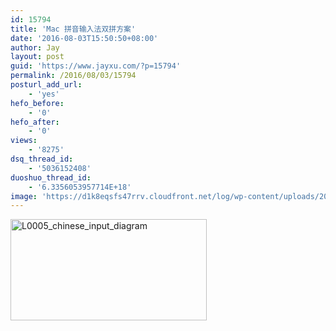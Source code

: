 ```yaml
---
id: 15794
title: 'Mac 拼音输入法双拼方案'
date: '2016-08-03T15:50:50+08:00'
author: Jay
layout: post
guid: 'https://www.jayxu.com/?p=15794'
permalink: /2016/08/03/15794
posturl_add_url:
    - 'yes'
hefo_before:
    - '0'
hefo_after:
    - '0'
views:
    - '8275'
dsq_thread_id:
    - '5036152408'
duoshuo_thread_id:
    - '6.3356053957714E+18'
image: 'https://d1k8eqsfs47rrv.cloudfront.net/log/wp-content/uploads/2016/08/L0005_chinese_input_diagram.png'
---
```


<a href="http://www.jayxu.com/log/wp-content/uploads/2016/08/L0005_chinese_input_diagram.png"><img class="alignnone size-full wp-image-15795" src="http://www.jayxu.com/log/wp-content/uploads/2016/08/L0005_chinese_input_diagram.png" alt="L0005_chinese_input_diagram" width="314" height="162" /></a>